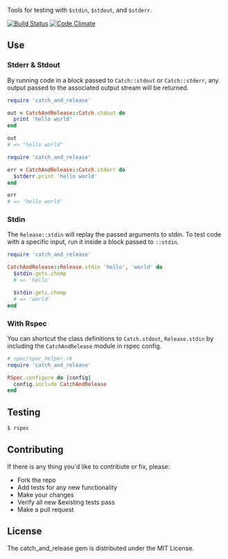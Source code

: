 Tools for testing with `$stdin`, `$stdout`, and `$stderr`.

[![Build Status](https://travis-ci.org/stevenosloan/catch_and_release.png?branch=master)](https://travis-ci.org/stevenosloan/catch_and_release) [![Code Climate](https://codeclimate.com/github/stevenosloan/catch_and_release.png)](https://codeclimate.com/github/stevenosloan/catch_and_release)


## Use

### Stderr & Stdout

By running code in a block passed to `Catch::stdout` or `Catch::stderr`, any output passed to the associated output stream will be returned.

```ruby
require 'catch_and_release'

out = CatchAndRelease::Catch.stdout do
  print 'hello world'
end

out
# => "hello world"
```

```ruby
require 'catch_and_release'

err = CatchAndRelease::Catch.stderr do
  $stderr.print 'hello world'
end

err
# => 'hello world'
```


### Stdin

The `Release::stdin` will replay the passed arguments to stdin. To test code with a specific input, run it inside a block passed to `::stdin`.

```ruby
require 'catch_and_release'

CatchAndRelease::Release.stdin 'hello', 'world' do
  $stdin.gets.chomp
  # => 'hello'

  $stdin.gets.chomp
  # => 'world'
end
```


### With Rspec

You can shortcut the class definitions to `Catch.stdout`, `Release.stdin` by including the `CatchAndRelease` module in rspec config.

```ruby
# spec/spec_helper.rb
require 'catch_and_release'

RSpec.configure do |config|
  config.include CatchAndRelease
end
```


## Testing

```bash
$ rspec
```


## Contributing

If there is any thing you'd like to contribute or fix, please:

- Fork the repo
- Add tests for any new functionality
- Make your changes
- Verify all new &existing tests pass
- Make a pull request


## License

The catch_and_release gem is distributed under the MIT License.
